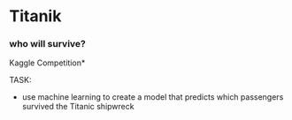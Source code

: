 # Titanik 
### who will survive?
Kaggle Competition*

TASK:
- use machine learning to create a model that predicts which passengers survived the Titanic shipwreck
